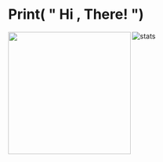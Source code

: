 # Print( " Hi , There! ")
<img align = "left" src="https://media3.giphy.com/media/bcKmIWkUMCjVm/giphy.gif?cid=ecf05e47d7acq98y1war2zuuopviv9qiq6krasaeznlruykf&rid=giphy.gif&ct=g" width="250px">
<img src="https://github-readme-stats-five-lyart.vercel.app/api?username=Deonatan&show_icons=true" alt="stats" /> 
